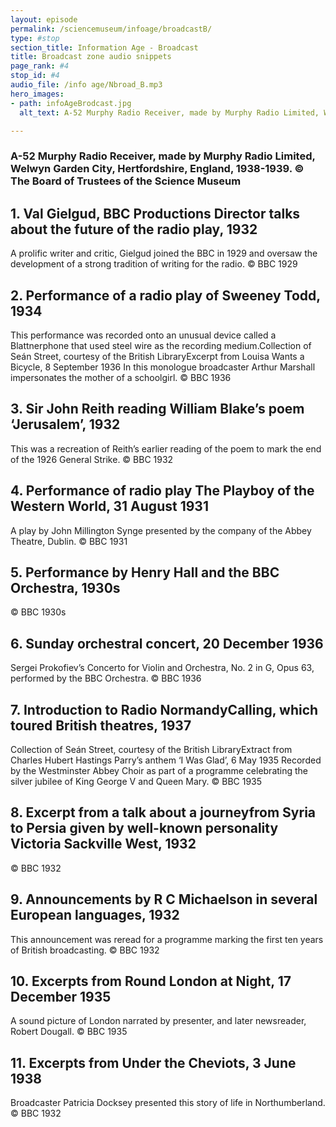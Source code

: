 ```yaml
---
layout: episode
permalink: /sciencemuseum/infoage/broadcastB/
type: #stop
section_title: Information Age - Broadcast
title: Broadcast zone audio snippets
page_rank: #4
stop_id: #4
audio_file: /info age/Nbroad_B.mp3
hero_images:
- path: infoAgeBrodcast.jpg
  alt_text: A-52 Murphy Radio Receiver, made by Murphy Radio Limited, Welwyn Garden City, Hertfordshire, England, 1938-1939. © The Board of Trustees of the Science Museum

---
```


### A-52 Murphy Radio Receiver, made by Murphy Radio Limited, Welwyn Garden City, Hertfordshire, England, 1938-1939. © The Board of Trustees of the Science Museum

## 1. Val Gielgud, BBC Productions Director talks about the future of the radio play, 1932
A prolific writer and critic, Gielgud joined the BBC in 1929 and oversaw the development of a strong tradition of writing for the radio.
© BBC 1929

## 2. Performance of a radio play of Sweeney Todd, 1934
This performance was recorded onto an unusual device called a Blattnerphone that used steel wire as the recording medium.Collection of Seán Street, courtesy of the British LibraryExcerpt from Louisa Wants a Bicycle, 8 September 1936 In this monologue broadcaster Arthur Marshall impersonates the mother of a schoolgirl.
© BBC 1936

## 3. Sir John Reith reading William Blake’s poem ‘Jerusalem’, 1932
This was a recreation of Reith’s earlier reading of the poem to mark the end of the 1926 General Strike.
© BBC 1932

## 4. Performance of radio play The Playboy of the Western World, 31 August 1931
A play by John Millington Synge presented by the company of the Abbey Theatre, Dublin.
© BBC 1931

## 5. Performance by Henry Hall and the BBC Orchestra, 1930s
© BBC 1930s

## 6. Sunday orchestral concert, 20 December 1936
Sergei Prokofiev’s Concerto for Violin and Orchestra, No. 2 in G, Opus 63, performed by the BBC Orchestra.
© BBC 1936

## 7. Introduction  to Radio NormandyCalling, which toured British theatres, 1937
Collection of Seán Street, courtesy of the British LibraryExtract from Charles Hubert Hastings Parry’s anthem ‘I Was Glad’, 6 May 1935
Recorded by the Westminster Abbey Choir as part of a programme celebrating the silver jubilee of King George V and Queen Mary.
© BBC 1935

## 8. Excerpt from a talk about a journeyfrom Syria to Persia given by well-known personality Victoria Sackville West, 1932
© BBC 1932

## 9. Announcements by R C Michaelson in several European languages, 1932
This announcement was reread for a programme marking the first ten years of British broadcasting.
© BBC 1932

## 10. Excerpts  from Round London at Night, 17 December 1935
A sound picture of London narrated by presenter, and later newsreader, Robert Dougall.
© BBC 1935

## 11. Excerpts  from Under the Cheviots, 3 June 1938
Broadcaster Patricia Docksey presented this story of life in Northumberland.
© BBC 1932
